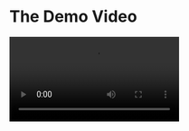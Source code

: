 # The Demo Video

<video controls autoplay name="media" style="max-width: 100%; height: auto">
  <source src="/CampScoreboard/demo.mp4" type="video/mp4" />
</video>
